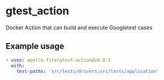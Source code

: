 # gtest_action
Docker Action that can build and execute Googletest cases

## Example usage
```yaml
- uses: apollo-fire/gtest-action@v0.0.3
  with:
    test-paths: 'src/tests/drivers;src/tests/application'      
```
